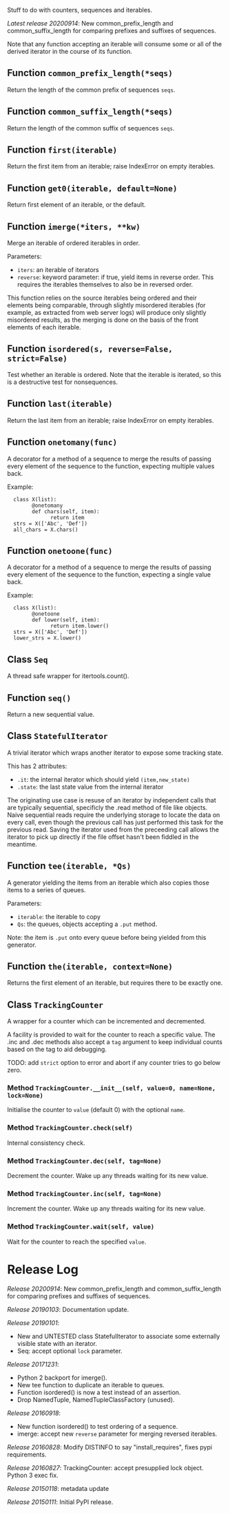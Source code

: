 Stuff to do with counters, sequences and iterables.

*Latest release 20200914*:
New common_prefix_length and common_suffix_length for comparing prefixes and suffixes of sequences.

Note that any function accepting an iterable
will consume some or all of the derived iterator
in the course of its function.

## Function `common_prefix_length(*seqs)`

Return the length of the common prefix of sequences `seqs`.

## Function `common_suffix_length(*seqs)`

Return the length of the common suffix of sequences `seqs`.

## Function `first(iterable)`

Return the first item from an iterable; raise IndexError on empty iterables.

## Function `get0(iterable, default=None)`

Return first element of an iterable, or the default.

## Function `imerge(*iters, **kw)`

Merge an iterable of ordered iterables in order.

Parameters:
* `iters`: an iterable of iterators
* `reverse`: keyword parameter: if true, yield items in reverse order.
  This requires the iterables themselves to also be in
  reversed order.

This function relies on the source iterables being ordered
and their elements being comparable, through slightly misordered
iterables (for example, as extracted from web server logs)
will produce only slightly misordered results, as the merging
is done on the basis of the front elements of each iterable.

## Function `isordered(s, reverse=False, strict=False)`

Test whether an iterable is ordered.
Note that the iterable is iterated, so this is a destructive
test for nonsequences.

## Function `last(iterable)`

Return the last item from an iterable; raise IndexError on empty iterables.

## Function `onetomany(func)`

A decorator for a method of a sequence to merge the results of
passing every element of the sequence to the function, expecting
multiple values back.

Example:

      class X(list):
            @onetomany
            def chars(self, item):
                  return item
      strs = X(['Abc', 'Def'])
      all_chars = X.chars()

## Function `onetoone(func)`

A decorator for a method of a sequence to merge the results of
passing every element of the sequence to the function, expecting a
single value back.

Example:

      class X(list):
            @onetoone
            def lower(self, item):
                  return item.lower()
      strs = X(['Abc', 'Def'])
      lower_strs = X.lower()

## Class `Seq`

A thread safe wrapper for itertools.count().

## Function `seq()`

Return a new sequential value.

## Class `StatefulIterator`

A trivial iterator which wraps another iterator to expose some tracking state.

This has 2 attributes:
* `.it`: the internal iterator which should yield `(item,new_state)`
* `.state`: the last state value from the internal iterator

The originating use case is resuse of an iterator by independent
calls that are typically sequential, specificly the .read
method of file like objects. Naive sequential reads require
the underlying storage to locate the data on every call, even
though the previous call has just performed this task for the
previous read. Saving the iterator used from the preceeding
call allows the iterator to pick up directly if the file
offset hasn't been fiddled in the meantime.

## Function `tee(iterable, *Qs)`

A generator yielding the items from an iterable
which also copies those items to a series of queues.

Parameters:
* `iterable`: the iterable to copy
* `Qs`: the queues, objects accepting a `.put` method.

Note: the item is `.put` onto every queue
before being yielded from this generator.

## Function `the(iterable, context=None)`

Returns the first element of an iterable, but requires there to be
exactly one.

## Class `TrackingCounter`

A wrapper for a counter which can be incremented and decremented.

A facility is provided to wait for the counter to reach a specific value.
The .inc and .dec methods also accept a `tag` argument to keep
individual counts based on the tag to aid debugging.

TODO: add `strict` option to error and abort if any counter tries
to go below zero.

### Method `TrackingCounter.__init__(self, value=0, name=None, lock=None)`

Initialise the counter to `value` (default 0) with the optional `name`.

### Method `TrackingCounter.check(self)`

Internal consistency check.

### Method `TrackingCounter.dec(self, tag=None)`

Decrement the counter.
Wake up any threads waiting for its new value.

### Method `TrackingCounter.inc(self, tag=None)`

Increment the counter.
Wake up any threads waiting for its new value.

### Method `TrackingCounter.wait(self, value)`

Wait for the counter to reach the specified `value`.

# Release Log



*Release 20200914*:
New common_prefix_length and common_suffix_length for comparing prefixes and suffixes of sequences.

*Release 20190103*:
Documentation update.

*Release 20190101*:
* New and UNTESTED class StatefulIterator to associate some externally visible state with an iterator.
* Seq: accept optional `lock` parameter.

*Release 20171231*:
* Python 2 backport for imerge().
* New tee function to duplicate an iterable to queues.
* Function isordered() is now a test instead of an assertion.
* Drop NamedTuple, NamedTupleClassFactory (unused).

*Release 20160918*:
* New function isordered() to test ordering of a sequence.
* imerge: accept new `reverse` parameter for merging reversed iterables.

*Release 20160828*:
Modify DISTINFO to say "install_requires", fixes pypi requirements.

*Release 20160827*:
TrackingCounter: accept presupplied lock object. Python 3 exec fix.

*Release 20150118*:
metadata update

*Release 20150111*:
Initial PyPI release.
